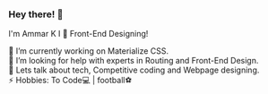  ### Hey there! 👋                                                   
                                                              
<!--               
**Ammarkb/Ammarkb** is a ✨ _special_ ✨ repository because its `README.md` (this file) appears on your GitHub profile.-->
         
I'm Ammar K
I 💓 Front-End Designing!         
    
🔭 I’m currently working on Materialize CSS.                                                                                                    
🤔 I’m looking for help with experts in Routing and Front-End Design.                                                     
💬 Lets talk about tech, Competitive coding and Webpage designing.                                                                    
⚡ Hobbies: To Code💻 |  football⚽
   
       
         
   
                
                    
    
        
   
